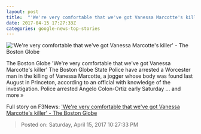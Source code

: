 ```yaml
---
layout: post
title:  "'We're very comfortable that we've got Vanessa Marcotte's killer' - The Boston Globe"
date: 2017-04-15 17:27:33Z
categories: google-news-top-stories
---
```


!['We're very comfortable that we've got Vanessa Marcotte's killer' - The Boston Globe](http://www.bostonglobe.com/rf/image_585w/Boston/2011-2020/2017/04/15/BostonGlobe.com/Metro/Images/Untitled-1-9382.jpg)

The Boston Globe 'We're very comfortable that we've got Vanessa Marcotte's killer' The Boston Globe State Police have arrested a Worcester man in the killing of Vanessa Marcotte, a jogger whose body was found last August in Princeton, according to an official with knowledge of the investigation. Police arrested Angelo Colon-Ortiz early Saturday ... and more »


Full story on F3News: ['We're very comfortable that we've got Vanessa Marcotte's killer' - The Boston Globe](http://www.f3nws.com/n/YPkZPE)

> Posted on: Saturday, April 15, 2017 10:27:33 PM
